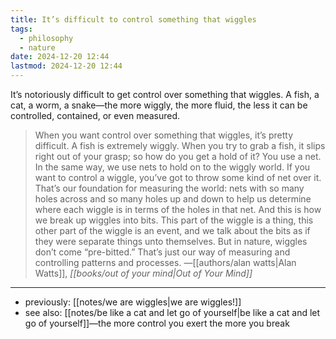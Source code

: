 ```yaml
---
title: It’s difficult to control something that wiggles
tags:
  - philosophy
  - nature
date: 2024-12-20 12:44
lastmod: 2024-12-20 12:44
---
```

It’s notoriously difficult to get control over something that wiggles. A fish, a cat, a worm, a snake—the more wiggly, the more fluid, the less it can be controlled, contained, or even measured.

> When you want control over something that wiggles, it’s pretty difficult. A fish is extremely wiggly. When you try to grab a fish, it slips right out of your grasp; so how do you get a hold of it? You use a net. In the same way, we use nets to hold on to the wiggly world. If you want to control a wiggle, you’ve got to throw some kind of net over it. That’s our foundation for measuring the world: nets with so many holes across and so many holes up and down to help us determine where each wiggle is in terms of the holes in that net. And this is how we break up wiggles into bits. This part of the wiggle is a thing, this other part of the wiggle is an event, and we talk about the bits as if they were separate things unto themselves. But in nature, wiggles don’t come “pre-bitted.” That’s just our way of measuring and controlling patterns and processes. —[[authors/alan watts|Alan Watts]], *[[books/out of your mind|Out of Your Mind]]*

---
- previously: [[notes/we are wiggles|we are wiggles!]]
- see also: [[notes/be like a cat and let go of yourself|be like a cat and let go of yourself]]—the more control you exert the more you break